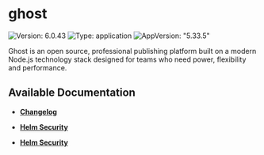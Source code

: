 # ghost

![Version: 6.0.43](https://img.shields.io/badge/Version-6.0.43-informational?style=flat-square) ![Type: application](https://img.shields.io/badge/Type-application-informational?style=flat-square) ![AppVersion: "5.33.5"](https://img.shields.io/badge/AppVersion-"5.33.5"-informational?style=flat-square)

Ghost is an open source, professional publishing platform built on a modern Node.js technology stack designed for teams who need power, flexibility and performance.

## Available Documentation

- [**Changelog**](CHANGELOG)

- [**Helm Security**](container-security)

- [**Helm Security**](helm-security)

